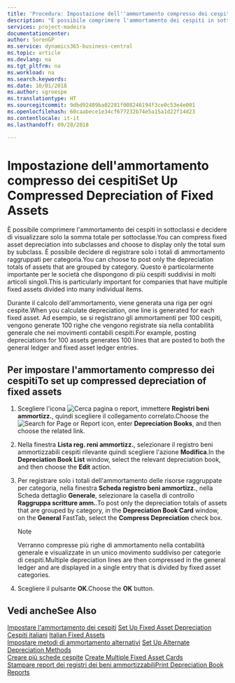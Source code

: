 ```yaml
---
title: 'Procedura: Impostazione dell''ammortamento compresso dei cespiti'
description: "È possibile comprimere l'ammortamento dei cespiti in sottoclassi e decidere di visualizzare solo la somma totale per sottoclasse."
services: project-madeira
documentationcenter: 
author: SorenGP
ms.service: dynamics365-business-central
ms.topic: article
ms.devlang: na
ms.tgt_pltfrm: na
ms.workload: na
ms.search.keywords: 
ms.date: 10/01/2018
ms.author: sgroespe
ms.translationtype: HT
ms.sourcegitcommit: 9dbd92409ba02281f008246194f3ce0c53e4e001
ms.openlocfilehash: 60caabece1e34cf677232b74e5a15a1d22f14d23
ms.contentlocale: it-it
ms.lasthandoff: 09/28/2018

---
```

# <a name="set-up-compressed-depreciation-of-fixed-assets"></a><span data-ttu-id="bd8be-103">Impostazione dell'ammortamento compresso dei cespiti</span><span class="sxs-lookup"><span data-stu-id="bd8be-103">Set Up Compressed Depreciation of Fixed Assets</span></span>
<span data-ttu-id="bd8be-104">È possibile comprimere l'ammortamento dei cespiti in sottoclassi e decidere di visualizzare solo la somma totale per sottoclasse.</span><span class="sxs-lookup"><span data-stu-id="bd8be-104">You can compress fixed asset depreciation into subclasses and choose to display only the total sum by subclass.</span></span> <span data-ttu-id="bd8be-105">È possibile decidere di registrare solo i totali di ammortamento raggruppati per categoria.</span><span class="sxs-lookup"><span data-stu-id="bd8be-105">You can choose to post only the depreciation totals of assets that are grouped by category.</span></span> <span data-ttu-id="bd8be-106">Questo è particolarmente importante per le società che dispongono di più cespiti suddivisi in molti articoli singoli.</span><span class="sxs-lookup"><span data-stu-id="bd8be-106">This is particularly important for companies that have multiple fixed assets divided into many individual items.</span></span>  

<span data-ttu-id="bd8be-107">Durante il calcolo dell'ammortamento, viene generata una riga per ogni cespite.</span><span class="sxs-lookup"><span data-stu-id="bd8be-107">When you calculate depreciation, one line is generated for each fixed asset.</span></span> <span data-ttu-id="bd8be-108">Ad esempio, se si registrano gli ammortamenti per 100 cespiti, vengono generate 100 righe che vengono registrate sia nella contabilità generale che nei movimenti contabili cespiti.</span><span class="sxs-lookup"><span data-stu-id="bd8be-108">For example, posting depreciations for 100 assets generates 100 lines that are posted to both the general ledger and fixed asset ledger entries.</span></span>  

## <a name="to-set-up-compressed-depreciation-of-fixed-assets"></a><span data-ttu-id="bd8be-109">Per impostare l'ammortamento compresso dei cespiti</span><span class="sxs-lookup"><span data-stu-id="bd8be-109">To set up compressed depreciation of fixed assets</span></span>  

1.  <span data-ttu-id="bd8be-110">Scegliere l'icona ![Cerca pagina o report](../../media/ui-search/search_small.png "icona Cerca pagina o report"), immettere **Registri beni ammortizz.**, quindi scegliere il collegamento correlato.</span><span class="sxs-lookup"><span data-stu-id="bd8be-110">Choose the ![Search for Page or Report](../../media/ui-search/search_small.png "Search for Page or Report icon") icon, enter **Depreciation Books**, and then choose the related link.</span></span>  
2.  <span data-ttu-id="bd8be-111">Nella finestra **Lista reg. reni ammortizz.**, selezionare il registro beni ammortizzabili cespiti rilevante quindi scegliere l'azione **Modifica**.</span><span class="sxs-lookup"><span data-stu-id="bd8be-111">In the **Depreciation Book List** window, select the relevant depreciation book, and then choose the **Edit** action.</span></span>  
3.  <span data-ttu-id="bd8be-112">Per registrare solo i totali dell'ammortamento delle risorse raggruppate per categoria, nella finestra **Scheda registro beni ammortizz.**, nella Scheda dettaglio **Generale**, selezionare la casella di controllo **Raggruppa scritture amm.**.</span><span class="sxs-lookup"><span data-stu-id="bd8be-112">To post only the depreciation totals of assets that are grouped by category, in the **Depreciation Book Card** window, on the **General** FastTab, select the **Compress Depreciation** check box.</span></span>  

    > [!NOTE]  
    >  <span data-ttu-id="bd8be-113">Verranno compresse più righe di ammortamento nella contabilità generale e visualizzate in un unico movimento suddiviso per categorie di cespiti.</span><span class="sxs-lookup"><span data-stu-id="bd8be-113">Multiple depreciation lines are then compressed in the general ledger and are displayed in a single entry that is divided by fixed asset categories.</span></span>  

4.  <span data-ttu-id="bd8be-114">Scegliere il pulsante **OK**.</span><span class="sxs-lookup"><span data-stu-id="bd8be-114">Choose the **OK** button.</span></span>  

## <a name="see-also"></a><span data-ttu-id="bd8be-115">Vedi anche</span><span class="sxs-lookup"><span data-stu-id="bd8be-115">See Also</span></span>  
 <span data-ttu-id="bd8be-116">[Impostare l'ammortamento dei cespiti](../../fa-how-setup-depreciation.md) </span><span class="sxs-lookup"><span data-stu-id="bd8be-116">[Set Up Fixed Asset Depreciation](../../fa-how-setup-depreciation.md) </span></span>  
 <span data-ttu-id="bd8be-117">[Cespiti italiani](italian-fixed-assets.md) </span><span class="sxs-lookup"><span data-stu-id="bd8be-117">[Italian Fixed Assets](italian-fixed-assets.md) </span></span>  
 <span data-ttu-id="bd8be-118">[Impostare metodi di ammortamento alternativi](how-to-set-up-alternate-depreciation-methods.md) </span><span class="sxs-lookup"><span data-stu-id="bd8be-118">[Set Up Alternate Depreciation Methods](how-to-set-up-alternate-depreciation-methods.md) </span></span>  
 <span data-ttu-id="bd8be-119">[Creare più schede cespite](how-to-create-multiple-fixed-asset-cards.md) </span><span class="sxs-lookup"><span data-stu-id="bd8be-119">[Create Multiple Fixed Asset Cards](how-to-create-multiple-fixed-asset-cards.md) </span></span>  
 [<span data-ttu-id="bd8be-120">Stampare report dei registri dei beni ammortizzabili</span><span class="sxs-lookup"><span data-stu-id="bd8be-120">Print Depreciation Book Reports</span></span>](how-to-print-depreciation-book-reports.md)


